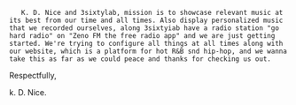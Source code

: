        K. D. Nice and 3sixtylab, mission is to showcase relevant music at its best from our time and all times. Also display personalized music that we recorded ourselves, along 3sixtyiab have a radio station "go hard radio" on "Zeno FM the free radio app" and we are just getting started. We're trying to configure all things at all times along with our website, which is a platform for hot R&B snd hip-hop, and we wanna take this as far as we could peace and thanks for checking us out.

Respectfully,

k. D. Nice.
